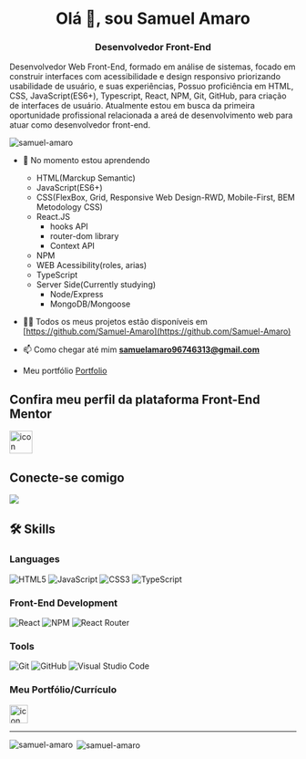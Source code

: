 <h1 align="center">Olá 👋, sou Samuel Amaro</h1>
<h3 align="center">Desenvolvedor Front-End</h3>

Desenvolvedor Web Front-End, formado em análise de sistemas, focado em construir interfaces com
acessibilidade e design responsivo priorizando usabilidade de usuário, e suas experiências, Possuo
proficiência em HTML, CSS, JavaScript(ES6+), Typescript, React, NPM, Git, GitHub, para criação de
interfaces de usuário. Atualmente estou em busca da primeira oportunidade profissional relacionada a areá de desenvolvimento web para atuar
como desenvolvedor front-end.

<p align="left"> <img src="https://komarev.com/ghpvc/?username=samuel-amaro&label=Profile%20views&color=0e75b6&style=flat" alt="samuel-amaro" /> </p>

- 🌱 No momento estou aprendendo
  - HTML(Marckup Semantic)
  - JavaScript(ES6+)
  - CSS(FlexBox, Grid, Responsive Web Design-RWD, Mobile-First, BEM Metodology CSS)
  - React.JS  
    - hooks API
    - router-dom library   
    - Context API
  - NPM
  - WEB Acessibility(roles, arias)
  - TypeScript
  - Server Side(Currently studying)
    - Node/Express
    - MongoDB/Mongoose

- 👨‍💻 Todos os meus projetos estão disponíveis em [https://github.com/Samuel-Amaro](https://github.com/Samuel-Amaro)

- 📫 Como chegar até mim **samuelamaro96746313@gmail.com**

- Meu portfólio [Portfolio](https://samuel-amaro.github.io/portfolio-web/)

## Confira meu perfil da plataforma Front-End Mentor

<p>
  <a href="https://www.frontendmentor.io/profile/samuel-amaro" target="_blank"> 
    <img src="https://seeklogo.com/images/F/frontend-mentor-logo-DD85EFE0E9-seeklogo.com.png" alt="icon front end mentor" width="40" height="40"/>
  </a>
</p>

## Conecte-se comigo

<p align="left">
  <a href="https://linkedin.com/in/samuel-amaro/" target="blank">
    <img src="https://img.shields.io/badge/linkedin-%230077B5.svg?style=for-the-badge&logo=linkedin&logoColor=white">
  </a>
</p>

## 🛠️ Skills 

### Languages

![HTML5](https://img.shields.io/badge/html5-%23E34F26.svg?style=for-the-badge&logo=html5&logoColor=white)
![JavaScript](https://img.shields.io/badge/javascript-%23323330.svg?style=for-the-badge&logo=javascript&logoColor=%23F7DF1E)
![CSS3](https://img.shields.io/badge/css3-%231572B6.svg?style=for-the-badge&logo=css3&logoColor=white)
![TypeScript](https://img.shields.io/badge/typescript-%23007ACC.svg?style=for-the-badge&logo=typescript&logoColor=white)

### Front-End Development

![React](https://img.shields.io/badge/react-%2320232a.svg?style=for-the-badge&logo=react&logoColor=%2361DAFB)
![NPM](https://img.shields.io/badge/NPM-%23000000.svg?style=for-the-badge&logo=npm&logoColor=white)
![React Router](https://img.shields.io/badge/React_Router-CA4245?style=for-the-badge&logo=react-router&logoColor=white)

### Tools

![Git](https://img.shields.io/badge/git-%23F05033.svg?style=for-the-badge&logo=git&logoColor=white)
![GitHub](https://img.shields.io/badge/github-%23121011.svg?style=for-the-badge&logo=github&logoColor=white)
![Visual Studio Code](https://img.shields.io/badge/Visual%20Studio%20Code-0078d7.svg?style=for-the-badge&logo=visual-studio-code&logoColor=white)

### Meu Portfólio/Currículo

<a href="https://samuel-amaro.github.io/portfolio-web/" target="_blank" rel="external" title="Portfolio/Curriculum"><img src="https://cdn-icons-png.flaticon.com/128/6388/6388047.png" alt="icon" width="32" height="32"/></a>

<hr/>

<p><img align="left" src="https://github-readme-stats.vercel.app/api/top-langs?username=samuel-amaro&show_icons=true&locale=en&layout=compact" alt="samuel-amaro" /></p>

<p>&nbsp;<img align="center" src="https://github-readme-stats.vercel.app/api?username=samuel-amaro&show_icons=true&locale=en" alt="samuel-amaro" /></p>

